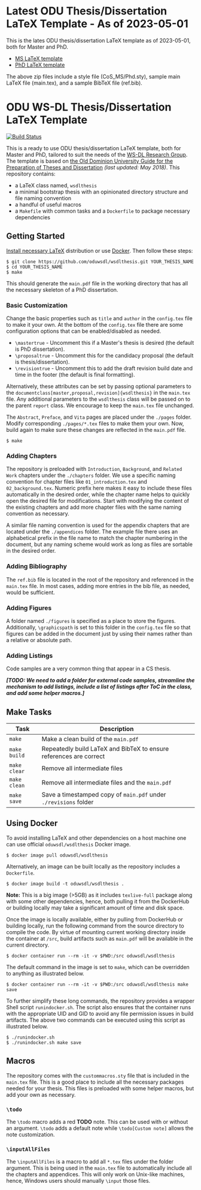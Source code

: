 # Latest ODU Thesis/Dissertation LaTeX Template - As of 2023-05-01 

This is the lates ODU thesis/dissertation LaTeX template as of 2023-05-01, both for Master and PhD. 

* [MS LaTeX template](../UpdatedETDTemplates-2023-05-01/CoS_ETD_Template%20_Masters_May1st2023.zip)
* [PhD LaTeX template](../UpdatedETDTemplates-2023-05-01/CoS_ETD_Template_PhD_May1st2023.zip)

The above zip files include a style file (CoS_MS/Phd.sty), sample main LaTeX file (main.tex), and a sample BibTeX file (ref.bib).  

# ODU WS-DL Thesis/Dissertation LaTeX Template

[![Build Status](https://travis-ci.com/oduwsdl/wsdlthesis.svg?branch=master)](https://travis-ci.com/oduwsdl/wsdlthesis)

This is a ready to use ODU thesis/dissertation LaTeX template, both for Master and PhD, tailored to suit the needs of the [WS-DL Research Group](https://ws-dl.cs.odu.edu/).
The template is based on [the Old Dominion University Guide for the Preparation of Theses and Dissertation](https://www.odu.edu/content/dam/odu/offices/graduate-studies/thesis-dissertation/docs/thesis_dissertation_guide.pdf) *(last updated: May 2018)*.
This repository contains:

* a LaTeX class named, `wsdlthesis`
* a minimal bootstrap thesis with an opinionated directory structure and file naming convention
* a handful of useful macros
* a `Makefile` with common tasks and a `Dockerfile` to package necessary dependencies

## Getting Started

[Install necessary LaTeX](https://en.wikibooks.org/wiki/LaTeX/Installation) distribution or use [Docker](https://docs.docker.com/engine/installation/).
Then follow these steps:

```
$ git clone https://github.com/oduwsdl/wsdlthesis.git YOUR_THESIS_NAME
$ cd YOUR_THESIS_NAME
$ make
```

This should generate the `main.pdf` file in the working directory that has all the necessary skeleton of a PhD dissertation.

### Basic Customization

Change the basic properties such as `title` and `author` in the `config.tex` file to make it your own.
At the bottom of the `config.tex` file there are some configuration options that can be enabled/disabled as needed.

* `\mastertrue` - Uncomment this if a Master's thesis is desired (the default is PhD dissertation).
* `\proposaltrue` - Uncomment this for the candidacy proposal (the default is thesis/dissertation).
* `\revisiontrue` - Uncomment this to add the draft revision build date and time in the footer (the default is final formatting).

Alternatively, these attributes can be set by passing optional parameters to the `documentclass[master,proposal,revision]{wsdlthesis}` in the `main.tex` file.
Any additional parameters to the `wsdlthesis` class will be passed on to the parent `report` class.
We encourage to keep the `main.tex` file unchanged.

The `Abstract`, `Preface`, and `Vita` pages are placed under the `./pages` folder.
Modify corresponding `./pages/*.tex` files to make them your own.
Now, build again to make sure these changes are reflected in the `main.pdf` file.

```
$ make
```

### Adding Chapters

The repository is preloaded with `Introduction`, `Background`, and `Related Work` chapters under the `./chapters` folder.
We use a specific naming convention for chapter files like `01_introduction.tex` and `02_background.tex`.
Numeric prefix here makes it easy to include these files automatically in the desired order, while the chapter name helps to quickly open the desired file for modifications.
Start with modifying the content of the existing chapters and add more chapter files with the same naming convention as necessary.

A similar file naming convention is used for the appendix chapters that are located under the `./appendices` folder.
The example file there uses an alphabetical prefix in the file name to match the chapter numbering in the document, but any naming scheme would work as long as files are sortable in the desired order.

### Adding Bibliography

The `ref.bib` file is located in the root of the repository and referenced in the `main.tex` file.
In most cases, adding more entries in the bib file, as needed, would be sufficient.

### Adding Figures

A folder named `./figures` is specified as a place to store the figures.
Additionally, `\graphicspath` is set to this folder in the `config.tex` file so that figures can be added in the document just by using their names rather than a relative or absolute path.

### Adding Listings

Code samples are a very common thing that appear in a CS thesis.

***[TODO: We need to add a folder for external code samples, streamline the mechanism to add listings, include a list of listings after ToC in the class, and add some helper macros.]***

## Make Tasks

Task         | Description
-------------|-------------------------------------------------------------------
`make`       | Make a clean build of the `main.pdf`
`make build` | Repeatedly build LaTeX and BibTeX to ensure references are correct
`make clear` | Remove all intermediate files
`make clean` | Remove all intermediate files and the `main.pdf`
`make save`  | Save a timestamped copy of `main.pdf` under `./revisions` folder

## Using Docker

To avoid installing LaTeX and other dependencies on a host machine one can use official `oduwsdl/wsdlthesis` Docker image.

```
$ docker image pull oduwsdl/wsdlthesis
```

Alternatively, an image can be built locally as the repository includes a `Dockerfile`.

```
$ docker image build -t oduwsdl/wsdlthesis .
```

**Note:** This is a big image (>5GB) as it includes `texlive-full` package along with some other dependencies, hence, both pulling it from the DockerHub or building locally may take a significant amount of time and disk space.

Once the image is locally available, either by pulling from DockerHub or building locally, run the following command from the source directory to compile the code.
By virtue of mounting current working directory inside the container at `/src`, build artifacts such as `main.pdf` will be available in the current directory.

```
$ docker container run --rm -it -v $PWD:/src oduwsdl/wsdlthesis
```

The default command in the image is set to `make`, which can be overridden to anything as illustrated below.

```
$ docker container run --rm -it -v $PWD:/src oduwsdl/wsdlthesis make save
```

To further simplify these long commands, the repository provides a wrapper Shell script `runindocker.sh`.
The script also ensures that the container runs with the appropriate UID and GID to avoid any file permission issues in build artifacts.
The above two commands can be executed using this script as illustrated below.

```
$ ./runindocker.sh
$ ./runindocker.sh make save
```

## Macros

The repository comes with the `custommacros.sty` file that is included in the `main.tex` file.
This is a good place to include all the necessary packages needed for your thesis.
This files is preloaded with some helper macros, but add your own as necessary.

### `\todo`

The `\todo` macro adds a red **TODO** note.
This can be used with or without an argument.
`\todo` adds a default note while `\todo[Custom note]` allows the note customization.

### `\inputAllFiles`

The `\inputAllFiles` is a macro to add all `*.tex` files under the folder argument.
This is being used in the `main.tex` file to automatically include all the chapters and appendices.
This will only work on Unix-like machines, hence, Windows users should manually `\input` those files.
